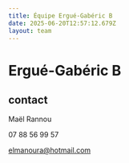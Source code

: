 ```yaml
---
title: Équipe Ergué-Gabéric B
date: 2025-06-20T12:57:12.679Z
layout: team
---
```


# Ergué-Gabéric B



## contact 

Maël Rannou

07 88 56 99 57

elmanoura@hotmail.com

